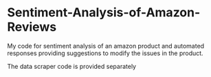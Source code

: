 # Sentiment-Analysis-of-Amazon-Reviews
My code for sentiment analysis of an amazon product and automated responses providing suggestions to modify the issues in the product.

The data scraper code is provided separately
